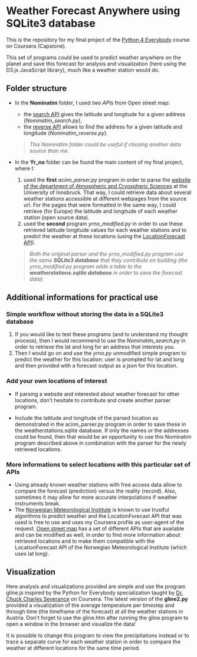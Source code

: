 # Weather Forecast Anywhere using SQLite3 database #

This is the repository for my final project of the [Python 4 Everybody](https://www.coursera.org/learn/python-data-visualization) course on Coursera (Capstone).

This set of programs could be used to predict weather anywhere on the planet and save this forecast for analysis and visualization (here using the D3.js JavaScript library), much like a weather station would do. 

## Folder structure #

- In the **Nominatim** folder, I used _two APIs_ from Open street map:

  * the [search API](https://nominatim.org/release-docs/latest/api/Search/) gives the latitude and longitude for a given address (_Nominatim_search.py_),
  * the [reverse API](https://nominatim.org/release-docs/latest/api/Reverse/) allows to find the address for a given latitude and longitude (_Nominatim_reverse.py_).
  
  > *This Nominatim folder could be useful if chosing another data source than me.*

- In the **Yr_no** folder can be found the main content of my final project, where I:
    1) used the **first** _acinn_parser.py_ program in order to parse the [website of the department of Atmospheric and Cryospheric Sciences](https://acinn-data.uibk.ac.at/) at the University of Innsbruck. That way, I could retrieve data about several weather stations accessible at different webpages from the source url. For the pages that were formatted in the same way, I could retrieve (for Europe) the latitude and longitude of each weather station (open source data).
    2) used the **second** program _yrno_modified.py_ in order to use these retrieved latitude longitude values for each weather stations and to predict the weather at these locations (using the [LocationForecast API](https://developer.yr.no/doc/locationforecast/HowTO/)).

  > _Both the original parser and the yrno_modified.py program use the same **_SQLite3 database_** that they contribute on building (the yrno_modified.py program adds a table to the **weatherstations.sqlite database** in order to save the forecast data)._


## Additional informations for practical use #

### Simple workflow without storing the data in a SQLite3 database ###

  1) If you would like to test these programs (and to understand my thought process), then I would recommend to use the _Nominatim_search.py_ in order to retrieve the lat and long for an address that interests you.
  2) Then I would go on and use the _yrno.py_ unmodified simple program to predict the weather for this location: user is prompted for lat and long and then provided with a forecast output as a json for this location.

### Add your own locations of interest ###

  * If parsing a website and interested about weather forecast for other locations, don't hesitate to contribute and create another parser program. 

  * Include the latitude and longitude of the parsed location as demonstrated in the acinn_parser.py program in order to save these in the weatherstations.sqlite database. If only the names or the addresses could be found, then that would be an opportunity to use this Nominatim program described above in combination with the parser for the newly retrieved locations. 

### More informations to select locations with this particular set of APIs ###

   * Using already known weather stations with free access data allow to compare the forecast (prediction) versus the reality (record). Also, sometimes it may allow for more accurate interpolations if weather instruments break.
   * The [Norwegian Meteorological Institute](https://www.yr.no/en) is known to use trustful algorithms to predict weather and the LocationForecast API that was used is free to use and uses my Coursera profile as user-agent of the request. [Open street map](https://www.openstreetmap.org/) has a set of different APIs that are available and can be modified as well, in order to find more information about retrieved locations and to make them compatible with the LocationForecast API of the Norwegian Meteorological Institute (which uses lat long). 

## Visualization #

Here analysis and visualizations provided are simple and use the program gline.js inspired by the Python for Everybody specialization taught by [Dr. Chuck Charles Severance](https://online.dr-chuck.com/) on Coursera. The latest version of the **gline2.py** provided a visualization of the average temperature per timestep and through time (the timeframe of the forecast) at all the weather stations in Austria. Don't forget to use the gline.htm after running the gline program to open a window in the browser and visualize the data!

It is possible to change this program to view the precipitations instead or to trace a separate curve for each weather station in order to compare the weather at different locations for the same time period.
